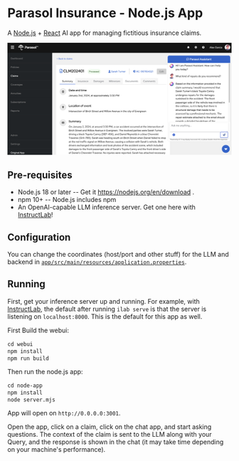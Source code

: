 # Parasol Insurance - Node.js App

A [Node.js](https://nodejs.org/) + [React](https://react.dev/) AI app for managing fictitious insurance claims. 

![App](./webui/src/app/assets/images/sample.png)

## Pre-requisites

- Node.js 18 or later -- Get it https://nodejs.org/en/download .
- npm 10+ -- Node.js includes npm
- An OpenAI-capable LLM inference server. Get one here with [InstructLab](https://github.com/instructlab/instructlab)!

## Configuration

You can change the coordinates (host/port and other stuff) for the LLM and backend in [`app/src/main/resources/application.properties`](app/src/main/resources/application.properties).

## Running

First, get your inference server up and running. For example, with [InstructLab](https://github.com/instructlab/instructlab), the default after running `ilab serve` is that the server is listening on `localhost:8000`. This is the default for this app as well.

First Build the webui:

```
cd webui
npm install
npm run build
```

Then run the node.js app:

```
cd node-app
npm install
node server.mjs
```
App will open on `http://0.0.0.0:3001`.

Open the app, click on a claim, click on the chat app, and start asking questions. The context of the claim is sent to the LLM along with your Query, and the response is shown in the chat (it may take time depending on your machine's performance).
